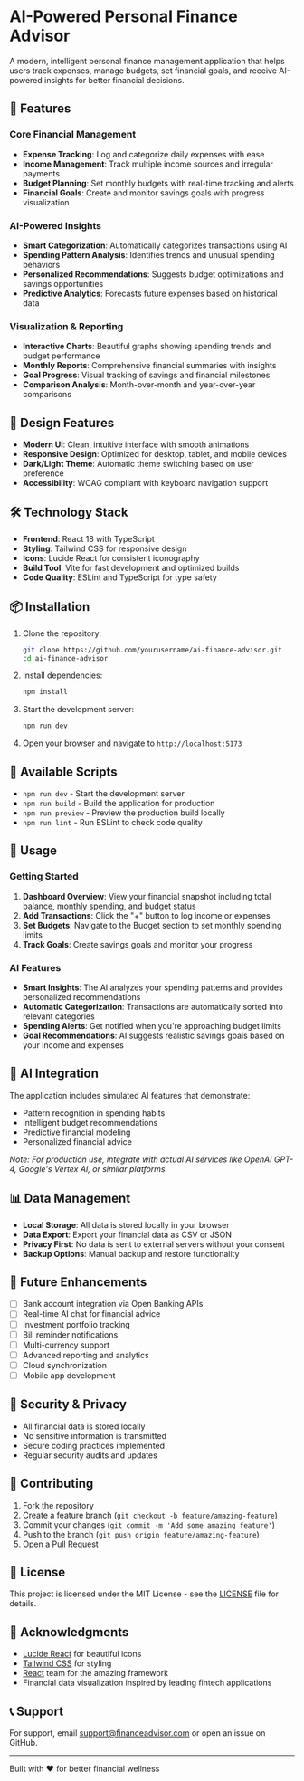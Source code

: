 # AI-Powered Personal Finance Advisor

A modern, intelligent personal finance management application that helps users track expenses, manage budgets, set financial goals, and receive AI-powered insights for better financial decisions.

## 🚀 Features

### Core Financial Management
- **Expense Tracking**: Log and categorize daily expenses with ease
- **Income Management**: Track multiple income sources and irregular payments
- **Budget Planning**: Set monthly budgets with real-time tracking and alerts
- **Financial Goals**: Create and monitor savings goals with progress visualization

### AI-Powered Insights
- **Smart Categorization**: Automatically categorizes transactions using AI
- **Spending Pattern Analysis**: Identifies trends and unusual spending behaviors
- **Personalized Recommendations**: Suggests budget optimizations and savings opportunities
- **Predictive Analytics**: Forecasts future expenses based on historical data

### Visualization & Reporting
- **Interactive Charts**: Beautiful graphs showing spending trends and budget performance
- **Monthly Reports**: Comprehensive financial summaries with insights
- **Goal Progress**: Visual tracking of savings and financial milestones
- **Comparison Analysis**: Month-over-month and year-over-year comparisons

## 🎨 Design Features

- **Modern UI**: Clean, intuitive interface with smooth animations
- **Responsive Design**: Optimized for desktop, tablet, and mobile devices
- **Dark/Light Theme**: Automatic theme switching based on user preference
- **Accessibility**: WCAG compliant with keyboard navigation support

## 🛠️ Technology Stack

- **Frontend**: React 18 with TypeScript
- **Styling**: Tailwind CSS for responsive design
- **Icons**: Lucide React for consistent iconography
- **Build Tool**: Vite for fast development and optimized builds
- **Code Quality**: ESLint and TypeScript for type safety

## 📦 Installation

1. Clone the repository:
   ```bash
   git clone https://github.com/yourusername/ai-finance-advisor.git
   cd ai-finance-advisor
   ```

2. Install dependencies:
   ```bash
   npm install
   ```

3. Start the development server:
   ```bash
   npm run dev
   ```

4. Open your browser and navigate to `http://localhost:5173`

## 🔧 Available Scripts

- `npm run dev` - Start the development server
- `npm run build` - Build the application for production
- `npm run preview` - Preview the production build locally
- `npm run lint` - Run ESLint to check code quality

## 📱 Usage

### Getting Started
1. **Dashboard Overview**: View your financial snapshot including total balance, monthly spending, and budget status
2. **Add Transactions**: Click the "+" button to log income or expenses
3. **Set Budgets**: Navigate to the Budget section to set monthly spending limits
4. **Track Goals**: Create savings goals and monitor your progress

### AI Features
- **Smart Insights**: The AI analyzes your spending patterns and provides personalized recommendations
- **Automatic Categorization**: Transactions are automatically sorted into relevant categories
- **Spending Alerts**: Get notified when you're approaching budget limits
- **Goal Recommendations**: AI suggests realistic savings goals based on your income and expenses

## 🤖 AI Integration

The application includes simulated AI features that demonstrate:
- Pattern recognition in spending habits
- Intelligent budget recommendations
- Predictive financial modeling
- Personalized financial advice

*Note: For production use, integrate with actual AI services like OpenAI GPT-4, Google's Vertex AI, or similar platforms.*

## 📊 Data Management

- **Local Storage**: All data is stored locally in your browser
- **Data Export**: Export your financial data as CSV or JSON
- **Privacy First**: No data is sent to external servers without your consent
- **Backup Options**: Manual backup and restore functionality

## 🎯 Future Enhancements

- [ ] Bank account integration via Open Banking APIs
- [ ] Real-time AI chat for financial advice
- [ ] Investment portfolio tracking
- [ ] Bill reminder notifications
- [ ] Multi-currency support
- [ ] Advanced reporting and analytics
- [ ] Cloud synchronization
- [ ] Mobile app development

## 🔐 Security & Privacy

- All financial data is stored locally
- No sensitive information is transmitted
- Secure coding practices implemented
- Regular security audits and updates

## 🤝 Contributing

1. Fork the repository
2. Create a feature branch (`git checkout -b feature/amazing-feature`)
3. Commit your changes (`git commit -m 'Add some amazing feature'`)
4. Push to the branch (`git push origin feature/amazing-feature`)
5. Open a Pull Request

## 📄 License

This project is licensed under the MIT License - see the [LICENSE](LICENSE) file for details.

## 🙏 Acknowledgments

- [Lucide React](https://lucide.dev/) for beautiful icons
- [Tailwind CSS](https://tailwindcss.com/) for styling
- [React](https://reactjs.org/) team for the amazing framework
- Financial data visualization inspired by leading fintech applications

## 📞 Support

For support, email support@financeadvisor.com or open an issue on GitHub.

---

Built with ❤️ for better financial wellness
